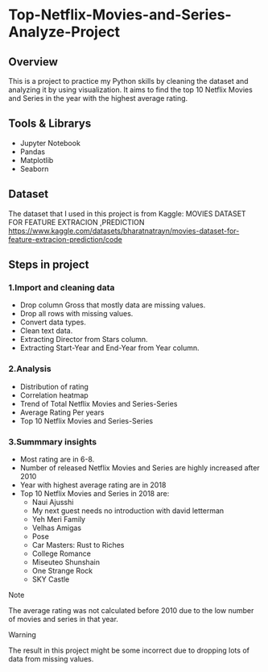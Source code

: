 # Top-Netflix-Movies-and-Series-Analyze-Project
## Overview
This is a project to practice my Python skills by cleaning the dataset and analyzing it by using visualization. It aims to find the top 10 Netflix Movies and Series in the year with the highest average rating.
## Tools & Librarys
- Jupyter Notebook
- Pandas
- Matplotlib
- Seaborn
## Dataset
The dataset that I used in this project is from Kaggle: MOVIES DATASET FOR FEATURE EXTRACION ,PREDICTION
https://www.kaggle.com/datasets/bharatnatrayn/movies-dataset-for-feature-extracion-prediction/code
## Steps in project
### 1.Import and cleaning data
- Drop column Gross that mostly data are missing values.
- Drop all rows with missing values.
- Convert data types.
- Clean text data.
- Extracting Director from Stars column.
- Extracting Start-Year and End-Year from Year column.
### 2.Analysis
- Distribution of rating
- Correlation heatmap
- Trend of Total Netflix Movies and Series-Series
- Average Rating Per years
- Top 10 Netflix Movies and Series-Series
### 3.Summmary insights
- Most rating are in 6-8.
- Number of released Netflix Movies and Series are highly increased after 2010
- Year with highest average rating are in 2018
- Top 10 Netflix Movies and Series in 2018 are:
  - Naui Ajusshi
  - My next guest needs no introduction with david letterman
  - Yeh Meri Family
  - Velhas Amigas
  - Pose
  - Car Masters: Rust to Riches
  - College Romance
  - Miseuteo Shunshain
  - One Strange Rock
  - SKY Castle

> [!NOTE]
> The average rating was not calculated before 2010 due to the low number of movies and series in that year.

> [!WARNING]
> The result in this project might be some incorrect due to dropping lots of data from missing values.

